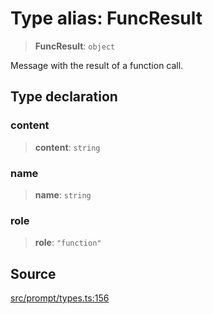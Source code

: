 # Type alias: FuncResult

> **FuncResult**: `object`

Message with the result of a function call.

## Type declaration

### content

> **content**: `string`

### name

> **name**: `string`

### role

> **role**: `"function"`

## Source

[src/prompt/types.ts:156](https://github.com/dexaai/llm-tools/blob/f300435/src/prompt/types.ts#L156)
